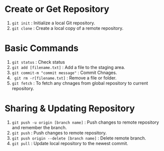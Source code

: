 # Create or Get Repository 

1) ```git init``` : Initialize a local Git repository.
2) ```git clone``` : Create a local copy of a remote repository.

#  Basic Commands
1) ```git status``` : Check status
2) ```git add [filename.txt]``` : Add a file to the staging area.
3) ```git commit-m "commit message"``` : Commit Chnages.
4) ``` git rm -r[filename.txt]``` : Remove a file or folder.
5) ```git fetch``` : To fetch any chnages from global repository to current repository.

# Sharing & Updating Repository
1) ```git push -u origin [branch name]``` : Push changes to remote repository and remember the branch.
2) ```git push``` : Push changes to remote repository.
3) ```git push origin --delete [branch name]``` : Delete remote branch.
4) ```git pull``` : Update local repository to the newest commit.

